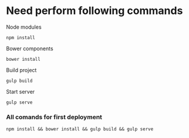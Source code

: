 # Need perform following commands

Node modules
```
npm install
```

Bower components
```
bower install
```

Build project
```
gulp build
```

Start server
```
gulp serve
```

### All comands for first deployment

```
npm install && bower install && gulp build && gulp serve
```
